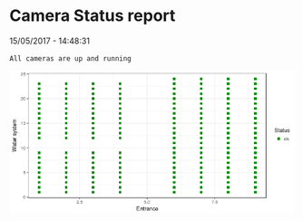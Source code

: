 Camera Status report
================
15/05/2017 - 14:48:31

    All cameras are up and running

![](camreport_files/figure-markdown_github/unnamed-chunk-2-1.png)
